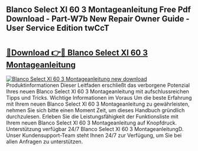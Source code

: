 ## Blanco Select Xl 60 3 Montageanleitung Free Pdf Download - Part-W7b New Repair Owner Guide - User Service Edition twCcT

# <h2><a href="http://df6yli.blite.top/?on=Blanco+Select+Xl+60+3+Montageanleitung">🔗Download 👉🔴 Blanco Select Xl 60 3 Montageanleitung</a></h2>

[![Blanco Select Xl 60 3 Montageanleitung new download](https://i.imgur.com/lujVjoI.png)](http://df6yli.blite.top/?on=Blanco+Select+Xl+60+3+Montageanleitung)
Produktinformationen Dieser Leitfaden erschließt das verborgene Potenzial Ihres neuen Blanco Select Xl 60 3 Montageanleitung mit aufschlussreichen Tipps und Tricks. Wichtige Informationen im Voraus Um die beste Erfahrung mit Ihrem neuen Blanco Select Xl 60 3 Montageanleitung zu gewährleisten, nehmen Sie sich bitte einen Moment Zeit, um dieses Handbuch gründlich durchzulesen. Erleben Sie die Leistungsfähigkeit der Funktionsliste mit Ihrem neuen Blanco Select Xl 60 3 Montageanleitung auf Knopfdruck. Unterstützung verfügbar 24/7 Blanco Select Xl 60 3 MontageanleitungD. Unser Kundensupport-Team steht Ihnen 24/7 zur Verfügung, um Sie bei allen Anfragen zu unterstützen.
